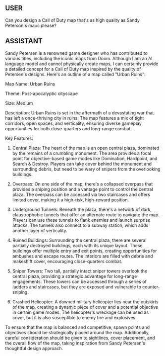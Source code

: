 ## USER
Can you design a Call of Duty map that's as high quality as Sandy Peterson's maps please?

## ASSISTANT
Sandy Petersen is a renowned game designer who has contributed to various titles, including the iconic maps from Doom. Although I am an AI language model and cannot physically create maps, I can certainly provide a detailed concept for a Call of Duty map inspired by the quality of Petersen's designs. Here's an outline of a map called "Urban Ruins":

Map Name: Urban Ruins

Theme: Post-apocalyptic cityscape

Size: Medium

Description: Urban Ruins is set in the aftermath of a devastating war that has left a once-thriving city in ruins. The map features a mix of tight corridors, open spaces, and verticality, ensuring diverse gameplay opportunities for both close-quarters and long-range combat.

Key Features:

1. Central Plaza: The heart of the map is an open central plaza, dominated by the remains of a crumbling monument. The area provides a focal point for objective-based game modes like Domination, Hardpoint, and Search & Destroy. Players can take cover behind the monument and surrounding debris, but need to be wary of snipers from the overlooking buildings.

2. Overpass: On one side of the map, there's a collapsed overpass that provides a sniping position and a vantage point to control the central plaza. The overpass can be accessed via two staircases and offers limited cover, making it a high-risk, high-reward position.

3. Underground Tunnels: Beneath the plaza, there's a network of dark, claustrophobic tunnels that offer an alternate route to navigate the map. Players can use these tunnels to flank enemies and launch surprise attacks. The tunnels also connect to a subway station, which adds another layer of verticality.

4. Ruined Buildings: Surrounding the central plaza, there are several partially destroyed buildings, each with its unique layout. These buildings offer multiple entry and exit points, creating opportunities for ambushes and escape routes. The interiors are filled with debris and makeshift cover, encouraging close-quarters combat.

5. Sniper Towers: Two tall, partially intact sniper towers overlook the central plaza, providing a strategic advantage for long-range engagements. These towers can be accessed through a series of ladders and staircases, but they are exposed and vulnerable to counter-sniping.

6. Crashed Helicopter: A downed military helicopter lies near the outskirts of the map, creating a dynamic piece of cover and a potential objective in certain game modes. The helicopter's wreckage can be used as cover, but it is also susceptible to enemy fire and explosives.

To ensure that the map is balanced and competitive, spawn points and objectives should be strategically placed around the map. Additionally, careful consideration should be given to sightlines, cover placement, and the overall flow of the map, taking inspiration from Sandy Petersen's thoughtful design approach.